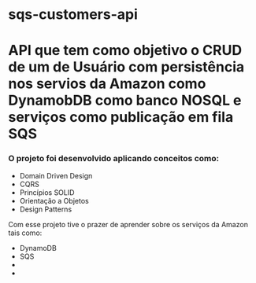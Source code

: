 # sqs-customers-api
<h1> API que tem como objetivo o CRUD de um  de Usuário com persistência nos servios da Amazon como DynamobDB como banco NOSQL 
  e serviços como publicação em fila SQS </h1>

  <h3> O projeto foi desenvolvido aplicando conceitos como:</h3>
  
  * Domain Driven Design
  * CQRS
  * Princípios SOLID
  * Orientação a Objetos
  * Design Patterns 

Com esse projeto tive o prazer de aprender sobre os serviços da Amazon tais como:
  * DynamoDB
  * SQS
  * 
  * 
    

